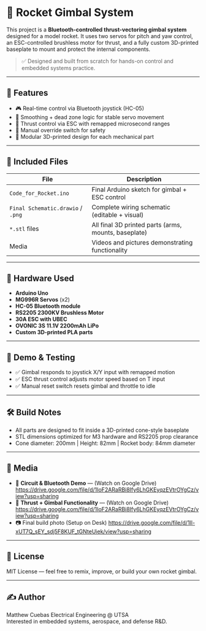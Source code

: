 # 🚀 Rocket Gimbal System

This project is a **Bluetooth-controlled thrust-vectoring gimbal system** designed for a model rocket. It uses two servos for pitch and yaw control, an ESC-controlled brushless motor for thrust, and a fully custom 3D-printed baseplate to mount and protect the internal components.

> ✅ Designed and built from scratch for hands-on control and embedded systems practice.

---

## 🎯 Features
- 🎮 Real-time control via Bluetooth joystick (HC-05)
- 🧠 Smoothing + dead zone logic for stable servo movement
- 🛞 Thrust control via ESC with remapped microsecond ranges
- 🚨 Manual override switch for safety
- 🧩 Modular 3D-printed design for each mechanical part

---

## 📁 Included Files

| File | Description |
|------|-------------|
| `Code_for_Rocket.ino` | Final Arduino sketch for gimbal + ESC control |
| `Final Schematic.drawio` / `.png` | Complete wiring schematic (editable + visual) |
| `*.stl` files | All final 3D printed parts (arms, mounts, baseplate) |
| Media | Videos and pictures demonstrating functionality |

---

## 🔧 Hardware Used

- **Arduino Uno**
- **MG996R Servos** (x2)
- **HC-05 Bluetooth module**
- **RS2205 2300KV Brushless Motor**
- **30A ESC with UBEC**
- **OVONIC 3S 11.1V 2200mAh LiPo**
- **Custom 3D-printed PLA parts**

---

## 🧪 Demo & Testing

- ✅ Gimbal responds to joystick X/Y input with remapped motion
- ✅ ESC thrust control adjusts motor speed based on T input
- ✅ Manual reset switch resets gimbal and throttle to idle

---

## 🛠️ Build Notes

- All parts are designed to fit inside a 3D-printed cone-style baseplate
- STL dimensions optimized for M3 hardware and RS2205 prop clearance
- Cone diameter: 200mm | Height: 82mm | Rocket body: 84mm diameter

---

## 📸 Media

- 🔌 **Circuit & Bluetooth Demo** — (Watch on Google Drive) https://drive.google.com/file/d/1IoF2ARaRBi8Ify6LhGKEyqzEVtrOYgCz/view?usp=sharing
- 🎥 **Thrust + Gimbal Functionality** — (Watch on Google Drive) https://drive.google.com/file/d/1IoF2ARaRBi8Ify6LhGKEyqzEVtrOYgCz/view?usp=sharing
- 📷 Final build photo (Setup on Desk) https://drive.google.com/file/d/1Il-xUT7Q_sEY_sdj5F8KUF_tGNteUiek/view?usp=sharing

---

## 📜 License

MIT License — feel free to remix, improve, or build your own rocket gimbal.

---

## ✍️ Author

Matthew Cuebas 
Electrical Engineering @ UTSA  
Interested in embedded systems, aerospace, and defense R&D.

